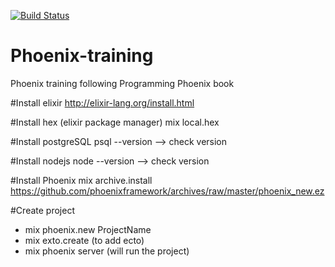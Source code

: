 [![Build Status](https://travis-ci.org/joaquin-corchero/Phoenix-training.svg?branch=master)](https://travis-ci.org/joaquin-corchero/Phoenix-training)
# Phoenix-training
Phoenix training following Programming Phoenix book


#Install elixir
http://elixir-lang.org/install.html

#Install hex (elixir package manager)
mix local.hex

#Install postgreSQL
psql --version --> check version

#Install nodejs
node --version --> check version

#Install Phoenix
mix archive.install https://github.com/phoenixframework/archives/raw/master/phoenix_new.ez

#Create project
- mix phoenix.new ProjectName
- mix exto.create (to add ecto)
- mix phoenix server (will run the project)

